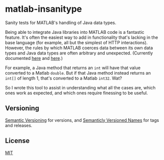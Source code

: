 matlab-insanitype
=================

Sanity tests for MATLAB's handling of Java data types.

Being able to integrate Java libraries into MATLAB code is a fantastic feature. It's often the easiest way to add in functionality that's lacking in the base language (for example, all but the simplest of HTTP interactions). However, the rules by which MATLAB coerces data between its own data types and Java data types are often arbitrary and unexpected. (Currently documented [here](http://www.mathworks.com/help/matlab/matlab_external/passing-data-to-a-java-method.html) and [here](http://www.mathworks.com/help/matlab/matlab_external/handling-data-returned-from-a-java-method.html).)

For example, a Java method that returns an `int` will have that value converted to a Matlab `double`. But if that Java method instead returns an `int[]` of length 1, that's converted to a Matlab `int32`. Wat?

So I wrote this tool to assist in understanding what all the cases are, which ones work as expected, and which ones require finessing to be useful.

Versioning
----------

[Semantic Versioning](http://semver.org) for versions, and [Semanticly Versioned Names](http://semvername.org) for tags and releases.

License
-------

[MIT](http://opensource.org/licenses/MIT)
